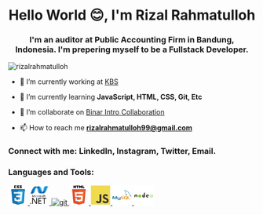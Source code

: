 <h1 align="center">Hello World 😊, I'm Rizal Rahmatulloh</h1>
<h3 align="center">I'm an auditor at Public Accounting Firm in Bandung, Indonesia. I'm prepering myself to be a Fullstack Developer.</h3>

<p align="left"> <img src="https://komarev.com/ghpvc/?username=rizalrahmatulloh&label=Profile%20views&color=0e75b6&style=flat" alt="rizalrahmatulloh" /> </p>

- 🔭 I’m currently working at [KBS](Private)

- 🌱 I’m currently learning **JavaScript, HTML, CSS, Git, Etc**

- 👯 I’m collaborate on [Binar Intro Collaboration](https://github.com/rizalrahmatulloh/binar-intro-collaboration.git)

- 📫 How to reach me **rizalrahmatulloh99@gmail.com**

<h3 align="left">Connect with me: LinkedIn, Instagram, Twitter, Email.</h3>
<p align="left">
</p>

<h3 align="left">Languages and Tools:</h3>
<p align="left"> <a href="https://www.w3schools.com/css/" target="_blank" rel="noreferrer"> <img src="https://raw.githubusercontent.com/devicons/devicon/master/icons/css3/css3-original-wordmark.svg" alt="css3" width="40" height="40"/> </a> <a href="https://dotnet.microsoft.com/" target="_blank" rel="noreferrer"> <img src="https://raw.githubusercontent.com/devicons/devicon/master/icons/dot-net/dot-net-original-wordmark.svg" alt="dotnet" width="40" height="40"/> </a> <a href="https://git-scm.com/" target="_blank" rel="noreferrer"> <img src="https://www.vectorlogo.zone/logos/git-scm/git-scm-icon.svg" alt="git" width="40" height="40"/> </a> <a href="https://www.w3.org/html/" target="_blank" rel="noreferrer"> <img src="https://raw.githubusercontent.com/devicons/devicon/master/icons/html5/html5-original-wordmark.svg" alt="html5" width="40" height="40"/> </a> <a href="https://developer.mozilla.org/en-US/docs/Web/JavaScript" target="_blank" rel="noreferrer"> <img src="https://raw.githubusercontent.com/devicons/devicon/master/icons/javascript/javascript-original.svg" alt="javascript" width="40" height="40"/> </a> <a href="https://www.mysql.com/" target="_blank" rel="noreferrer"> <img src="https://raw.githubusercontent.com/devicons/devicon/master/icons/mysql/mysql-original-wordmark.svg" alt="mysql" width="40" height="40"/> </a> <a href="https://nodejs.org" target="_blank" rel="noreferrer"> <img src="https://raw.githubusercontent.com/devicons/devicon/master/icons/nodejs/nodejs-original-wordmark.svg" alt="nodejs" width="40" height="40"/> </a> </p>
